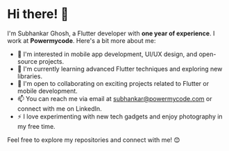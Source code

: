 # Hi there! 👋

I'm Subhankar Ghosh, a Flutter developer with **one year of experience**. I work at **Powermycode**. Here's a bit more about me:

- 👀 I'm interested in mobile app development, UI/UX design, and open-source projects.
- 🌱 I'm currently learning advanced Flutter techniques and exploring new libraries.
- 💞️ I'm open to collaborating on exciting projects related to Flutter or mobile development.
- 📫 You can reach me via email at subhankar@powermycode.com or connect with me on LinkedIn.
- ⚡ I love experimenting with new tech gadgets and enjoy photography in my free time.

Feel free to explore my repositories and connect with me! 😊
